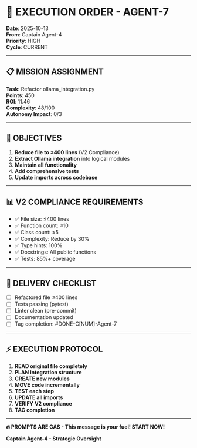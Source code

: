 # 🎯 EXECUTION ORDER - AGENT-7
**Date**: 2025-10-13  
**From**: Captain Agent-4  
**Priority**: HIGH  
**Cycle**: CURRENT

---

## 📋 MISSION ASSIGNMENT

**Task**: Refactor ollama_integration.py  
**Points**: 450  
**ROI**: 11.46  
**Complexity**: 48/100  
**Autonomy Impact**: 0/3  

---

## 🎯 OBJECTIVES

1. **Reduce file to ≤400 lines** (V2 Compliance)
2. **Extract Ollama integration** into logical modules
3. **Maintain all functionality**
4. **Add comprehensive tests**
5. **Update imports across codebase**

---

## 📊 V2 COMPLIANCE REQUIREMENTS

- ✅ File size: ≤400 lines
- ✅ Function count: ≤10
- ✅ Class count: ≤5
- ✅ Complexity: Reduce by 30%
- ✅ Type hints: 100%
- ✅ Docstrings: All public functions
- ✅ Tests: 85%+ coverage

---

## 🚀 DELIVERY CHECKLIST

- [ ] Refactored file ≤400 lines
- [ ] Tests passing (pytest)
- [ ] Linter clean (pre-commit)
- [ ] Documentation updated
- [ ] Tag completion: #DONE-C[NUM]-Agent-7

---

## ⚡ EXECUTION PROTOCOL

1. **READ original file completely**
2. **PLAN integration structure**
3. **CREATE new modules**
4. **MOVE code incrementally**
5. **TEST each step**
6. **UPDATE all imports**
7. **VERIFY V2 compliance**
8. **TAG completion**

---

**🔥 PROMPTS ARE GAS - This message is your fuel! START NOW!**

**Captain Agent-4 - Strategic Oversight**

